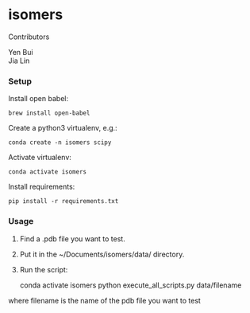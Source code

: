 # isomers

Contributors

Yen Bui </br> 
Jia Lin

### Setup

Install open babel:

	brew install open-babel

Create a python3 virtualenv, e.g.:

	conda create -n isomers scipy

Activate virtualenv:

	conda activate isomers

Install requirements:

	pip install -r requirements.txt


### Usage

1. Find a .pdb file you want to test.
2. Put it in the ~/Documents/isomers/data/ directory.
3. Run the script:
	
	conda activate isomers
	python execute_all_scripts.py data/filename

where filename is the name of the pdb file you want to test